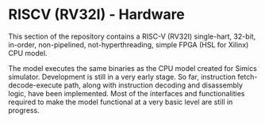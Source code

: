 # RISCV (RV32I) - Hardware
This section of the repository contains a RISC-V (RV32I) single-hart, 32-bit, in-order, non-pipelined,
not-hyperthreading, simple FPGA (HSL for Xilinx) CPU model.

The model executes the same binaries as the CPU model created for Simics simulator. Development is
still in a very early stage. So far, instruction fetch-decode-execute path, along with instruction
decoding and disassembly logic, have been implemented. Most of the interfaces and functionalities
required to make the model functional at a very basic level are still in progress.
